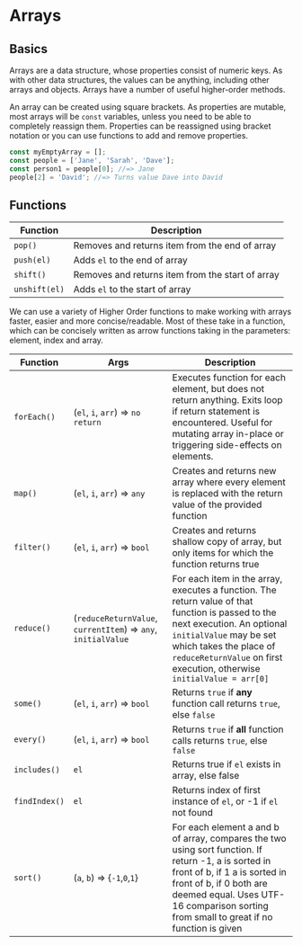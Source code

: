 # Arrays

## Basics

Arrays are a data structure, whose properties consist of numeric keys. As with other data structures, the values can be anything, including other arrays and objects. Arrays have a number of useful higher-order methods.  

An array can be created using square brackets. As properties are mutable, most arrays will be `const` variables, unless you need to be able to completely reassign them. Properties can be reassigned using bracket notation or you can use functions to add and remove properties.
```javascript
const myEmptyArray = [];
const people = ['Jane', 'Sarah', 'Dave'];
const person1 = people[0]; //=> Jane
people[2] = 'David'; //=> Turns value Dave into David
```

## Functions
| Function | Description | 
| --- | --- | 
| `pop()` | Removes and returns item from the end of array | 
| `push(el)` | Adds `el` to the end of array | 
| `shift()` | Removes and returns item from the start of array | 
| `unshift(el)` | Adds `el` to the start of array | 

We can use a variety of Higher Order functions to make working with arrays faster, easier and more concise/readable. Most of these take in a function, which can be concisely written as arrow functions taking in the parameters: element, index and array.

| Function      | Args | Description |
| ---           | --- | --- | 
| `forEach()`   | (`el`, `i`, `arr`) => `no return` | Executes function for each element, but does not return anything. Exits loop if return statement is encountered. Useful for mutating array in-place or triggering side-effects on elements.|
| `map()`       | (`el`, `i`, `arr`) => `any` | Creates and returns new array where every element is replaced with the return value of the provided function |
| `filter()`    | (`el`, `i`, `arr`) => `bool` | Creates and returns shallow copy of array, but only items for which the function returns true |
| `reduce()`    | (`reduceReturnValue`, `currentItem`) => `any`, `initialValue` | For each item in the array, executes a function. The return value of that function is passed to the next execution. An optional `initialValue` may be set which takes the place of `reduceReturnValue` on first execution, otherwise `initialValue = arr[0]` | 
| `some()`      | (`el`, `i`, `arr`) => `bool`| Returns `true` if **any** function call returns `true`, else `false` |
| `every()`     | (`el`, `i`, `arr`) => `bool` | Returns `true` if **all** function calls returns `true`, else `false` |
| `includes()`  | `el` | Returns true if `el` exists in array, else false |
| `findIndex()` | `el` | Returns index of first instance of `el`, or -1 if `el` not found |
| `sort()`      | (`a`, `b`) => {`-1`,`0`,`1`} | For each element a and b of array, compares the two using sort function. If return -1, a is sorted in front of b, if 1 a is sorted in front of b, if 0 both are deemed equal. Uses UTF-16 comparison sorting from small to great if no function is given |




